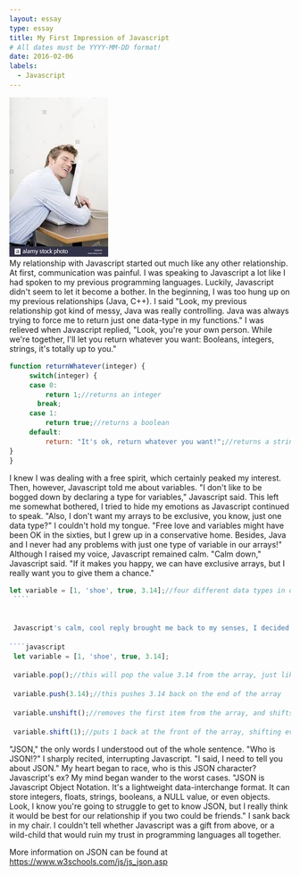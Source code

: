 ```yaml
---
layout: essay
type: essay
title: My First Impression of Javascript
# All dates must be YYYY-MM-DD format!
date: 2016-02-06
labels:
  - Javascript
---
```



<div class="ui small rounded images">
<img class="ui image" src="../images/manhuggingcomputer.jpg">
</div>
 My relationship with Javascript started out much like any other relationship. At first, communication was painful. I was speaking to Javascript a lot like I had spoken to my previous programming languages. Luckily, Javascript didn't seem to let it become a bother. In the beginning, I was too hung up on my previous relationships (Java, C++). I said "Look, my previous relationship got kind of messy, Java was really controlling. Java was always trying to force me to return just one data-type in my functions." I was relieved when Javascript replied, "Look, you're your own person. While we're together, I'll let you return whatever you want: Booleans, integers, strings, it's totally up to you."
 
 
   ````javascript
   function returnWhatever(integer) {
	    switch(integer) {
  	    case 0:
    	    return 1;//returns an integer
          break;
        case 1:
    	    return true;//returns a boolean
        default:
    	    return: "It's ok, return whatever you want!";//returns a string
  }
}
   ````
   
   
   I knew I was dealing with a free spirit, which certainly peaked my interest. Then, however, Javascript told me about variables. "I don't like to be bogged down by declaring a type for variables," Javascript said. This left me somewhat bothered, I tried to hide my emotions as Javascript continued to speak. "Also, I don't want my arrays to be exclusive, you know, just one data type?" I couldn't hold my tongue. "Free love and variables might have been OK in the sixties, but I grew up in a conservative home. Besides, Java and I never had any problems with just one type of variable in our arrays!" Although I raised my voice, Javascript remained calm. "Calm down," Javascript said. "If it makes you happy, we can have exclusive arrays, but I really want you to give them a chance."
   
   ````javascript
   let variable = [1, 'shoe', true, 3.14];//four different data types in one array!!!!
    ````
    
    
    Javascript's calm, cool reply brought me back to my senses, I decided I'll keep an open mind, try to experience something new. "Alright," I retorted, "I'll try to live with your wild array lifestyle." "I'm glad you feel that way," Javascript said with a grin that I knew meant I was in for a surprise. "If you stay with me, I'll show you .push(), .pop(), .shift(), and .unshift()." By the look Javascript was giving me, I knew I should be happy, but honestly, I had no idea what Javascript was talking about. Before I could get a word out, Javascript said "I have built in functions to use an array as a stack or queue, didn't you ever use those with your last programming language?" Javascript's words brought back painful memories of null pointer exceptions, methods, and classes, all to build data structures that were just so simple in Javascript. "yeah," I replied, "Java and I didn't really see eye to eye on data structures, it really strained our relationship." Javascript said "Don't worry, I'll make data structures way more fun." It was at this moment that I realized I was falling for Javascript. Just as everything seemed perfect, she mentioned a name that echoed in my head the rest of the night.
    
   ````javascript
    let variable = [1, 'shoe', true, 3.14];
    
    variable.pop();//this will pop the value 3.14 from the array, just like a stack
    
    variable.push(3.14);//this pushes 3.14 back on the end of the array
    
    variable.unshift();//removes the first item from the array, and shifts the remaining values to the left one space (like a queue)
    
    variable.shift(1);//puts 1 back at the front of the array, shifting everything else one to the right
  ````
   
   
   "JSON," the only words I understood out of the whole sentence. "Who is JSON!?" I sharply recited, interrupting Javascript. "I said, I need to tell you about JSON." My heart began to race, who is this JSON character? Javascript's ex? My mind began wander to the worst cases. "JSON is Javascript Object Notation. It's a lightweight data-interchange format. It can store integers, floats, strings, booleans, a NULL value, or even objects. Look, I know you're going to struggle to get to know JSON, but I really think it would be best for our relationship if you two could be friends." I sank back in my chair. I couldn't tell whether Javascript was a gift from above, or a wild-child that would ruin my trust in programming languages all together.
   
   More information on JSON can be found at https://www.w3schools.com/js/js_json.asp
   

